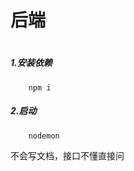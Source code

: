 # 后端


#         
#

#####  1.安装依赖
```shell
    npm i 
```
#####  2.启动
```shell
    nodemon
```

不会写文档，接口不懂直接问